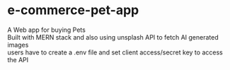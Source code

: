 # e-commerce-pet-app
A Web app for buying Pets  
Built with MERN stack and also using unsplash API to fetch AI generated images  
users have to create a .env file and set client access/secret key to access the API  
